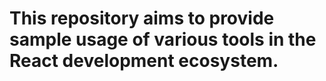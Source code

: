# This repository aims to provide sample usage of various tools in the React development ecosystem.

